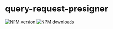 # query-request-presigner

[![NPM version](https://img.shields.io/npm/v/@aws-sdk/query-request-presigner.svg)](https://www.npmjs.com/package/@aws-sdk/query-request-presigner)
[![NPM downloads](https://img.shields.io/npm/dm/@aws-sdk/query-request-presigner.svg)](https://www.npmjs.com/package/@aws-sdk/query-request-presigner)
